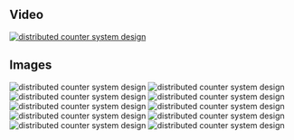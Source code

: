 

## Video

[![distributed counter system design](https://img.youtube.com/vi/V1HlNh4IhUo/hqdefault.jpg)](https://www.youtube.com/watch?v=V1HlNh4IhUo)


## Images

<img src="images/approach_1.png" alt="distributed counter system design">

<img src="images/approach_2.png" alt="distributed counter system design">

<img src="images/approach_3.png" alt="distributed counter system design">

<img src="images/approach_4.png" alt="distributed counter system design">

<img src="images/approach_5.png" alt="distributed counter system design">

<img src="images/approach_6_7.png" alt="distributed counter system design">

<img src="images/approach_8.png" alt="distributed counter system design">

<img src="images/approach_9.png" alt="distributed counter system design">

<img src="images/approach_10.png" alt="distributed counter system design">

<img src="images/approach_11.png" alt="distributed counter system design">

